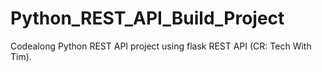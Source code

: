 # Python_REST_API_Build_Project

Codealong Python REST API project using flask REST API (CR: Tech With Tim).
